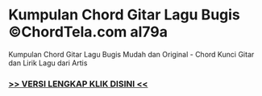 
 # Kumpulan Chord Gitar Lagu Bugis ©ChordTela.com al79a


Kumpulan Chord Gitar Lagu Bugis Mudah dan Original - Chord Kunci Gitar dan Lirik Lagu dari Artis

###  <a href="https://shortlighzx.web.app?sq=Kumpulan Chord Gitar Lagu Bugis ©ChordTela.com"> >> VERSI LENGKAP KLIK DISINI << </a>
